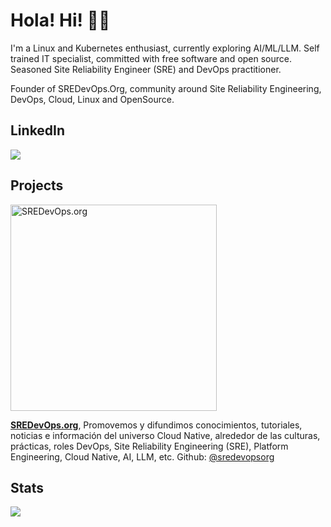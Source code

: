 # Hola! Hi! 🧑‍💻 

I'm a Linux and Kubernetes enthusiast, currently exploring AI/ML/LLM. Self trained IT specialist, committed with free software and open source. Seasoned Site Reliability Engineer (SRE) and DevOps practitioner.

Founder of SREDevOps.Org, community around Site Reliability Engineering, DevOps, Cloud, Linux and OpenSource.

## LinkedIn
<a href="https://linkedin.com/in/nicolas-georger"><img src="https://github.com/ngeorger/ngeorger/assets/34670018/0030694f-c7d3-4dd1-925f-ad35630a0eb5" /></a>

## Projects
<a href="https://sredevops.org/author/ngeorger/" target="_blank"> <img width="330px" alt="SREDevOps.org" src="https://sredevops.org/content/images/2023/10/SREDevOpsOrg-h-2.svg"></a>

**[SREDevOps.org](https://sredevops.org)**, Promovemos y difundimos conocimientos, tutoriales, noticias e información del universo Cloud Native, alrededor de las culturas, prácticas, roles DevOps, Site Reliability Engineering (SRE), Platform Engineering, Cloud Native, AI, LLM, etc. Github: [@sredevopsorg](https://github.com/sredevopsorg)

## Stats
<img src="https://github-readme-stats.vercel.app/api?username=ngeorger&show_icons=true&line_height=24&count_private=true&title_color=ffffff&text_color=ffffff&icon_color=008B8B&bg_color=000000"></img>
